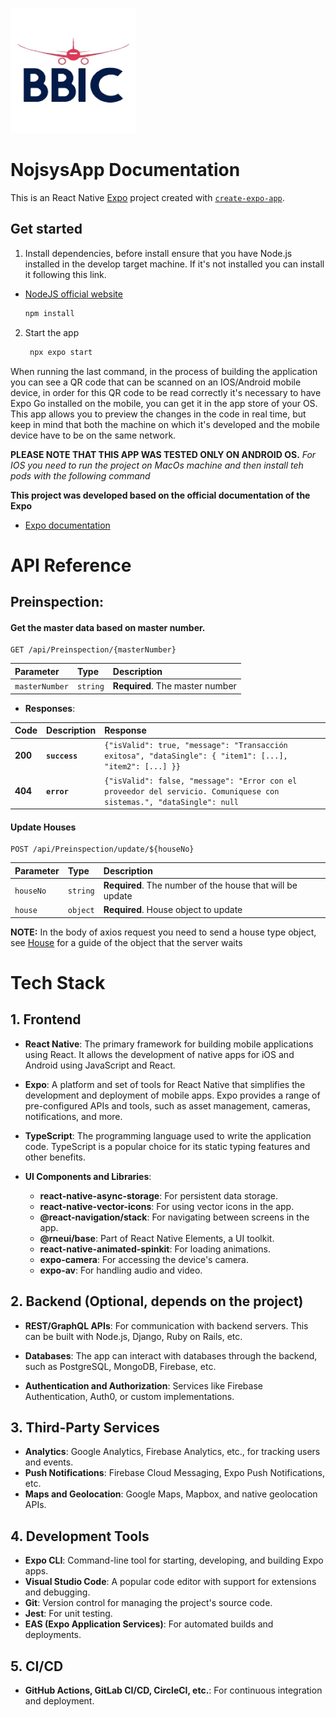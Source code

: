 ![BBIC Colombia](/assets/images/logo_bbic-removebg-preview.png)
# NojsysApp Documentation

This is an React Native [Expo](https://expo.dev) project created with [`create-expo-app`](https://www.npmjs.com/package/create-expo-app).

## Get started

1. Install dependencies, before install ensure that you have Node.js installed in the develop target machine. If it's not installed you can install it following this link. 
- [NodeJS official website](https://nodejs.org/en)

   ```bash
   npm install 
   ```

2. Start the app

   ```bash
    npx expo start
   ```

When running the last command, in the process of building the application you can see a QR code that can be scanned on an IOS/Android mobile device, in order for this QR code to be read correctly it's necessary to have Expo Go installed on the mobile, you can get it in the app store of your OS. This app allows you to preview the changes in the code in real time, but keep in mind that both the machine on which it's developed and the mobile device have to be on the same network.

**PLEASE NOTE THAT THIS APP WAS TESTED ONLY ON ANDROID OS.**
*For IOS you need to run the project on  MacOs machine and then install teh pods with the following command*

**This project was developed based on the official documentation of the Expo**

- [Expo documentation](https://docs.expo.dev/)


# API Reference
## Preinspection:

#### Get the master data based on master number.

```http
GET /api/Preinspection/{masterNumber}
```

| Parameter | Type     | Description                |
| :-------- | :------- | :------------------------- |
| `masterNumber` | `string` | **Required**. The master number |


- **Responses**:

| Code | Description | Response                |
| :--- | :------------- | :---------------------- |
| **200** | **`success`** |`{"isValid": true, "message": "Transacción exitosa", "dataSingle": { "item1": [...], "item2": [...] }}` |
| **404** | **`error`** |`{"isValid": false, "message": "Error con el proveedor del servicio. Comuniquese con sistemas.", "dataSingle": null` |



#### Update Houses

```http
POST /api/Preinspection/update/${houseNo}
```

| Parameter | Type     | Description                       |
| :-------- | :------- | :-------------------------------- |
| `houseNo`| `string` | **Required**. The number of the house that will be update |
| `house`| `object` | **Required**. House object to update |

**NOTE:** In the body of axios request you need to send a house type object, see [House](/app/entities/House.ts) for a guide of the object that the server waits

# Tech Stack

## 1. Frontend

- **React Native**: The primary framework for building mobile applications using React. It allows the development of native apps for iOS and Android using JavaScript and React.

- **Expo**: A platform and set of tools for React Native that simplifies the development and deployment of mobile apps. Expo provides a range of pre-configured APIs and tools, such as asset management, cameras, notifications, and more.

- **TypeScript**: The programming language used to write the application code. TypeScript is a popular choice for its static typing features and other benefits.

- **UI Components and Libraries**:
  - **react-native-async-storage**: For persistent data storage.
  - **react-native-vector-icons**: For using vector icons in the app.
  - **@react-navigation/stack**: For navigating between screens in the app.
  - **@rneui/base**: Part of React Native Elements, a UI toolkit.
  - **react-native-animated-spinkit**: For loading animations.
  - **expo-camera**: For accessing the device's camera.
  - **expo-av**: For handling audio and video.

## 2. Backend (Optional, depends on the project)

- **REST/GraphQL APIs**: For communication with backend servers. This can be built with Node.js, Django, Ruby on Rails, etc.

- **Databases**: The app can interact with databases through the backend, such as PostgreSQL, MongoDB, Firebase, etc.

- **Authentication and Authorization**: Services like Firebase Authentication, Auth0, or custom implementations.

## 3. Third-Party Services

- **Analytics**: Google Analytics, Firebase Analytics, etc., for tracking users and events.
- **Push Notifications**: Firebase Cloud Messaging, Expo Push Notifications, etc.
- **Maps and Geolocation**: Google Maps, Mapbox, and native geolocation APIs.

## 4. Development Tools

- **Expo CLI**: Command-line tool for starting, developing, and building Expo apps.
- **Visual Studio Code**: A popular code editor with support for extensions and debugging.
- **Git**: Version control for managing the project's source code.
- **Jest**: For unit testing.
- **EAS (Expo Application Services)**: For automated builds and deployments.

## 5. CI/CD

- **GitHub Actions, GitLab CI/CD, CircleCI, etc.**: For continuous integration and deployment.
